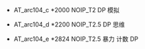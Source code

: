 * AT_arc104_c *2000 NOIP_T2 DP 模拟

* AT_arc104_d *2200 NOIP_T2.5 DP 思维

* AT_arc104_e *2824 NOIP_T2.5 暴力 计数 DP
